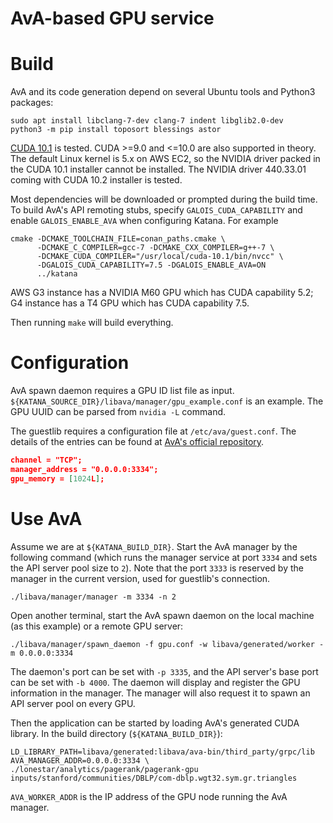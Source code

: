 AvA-based GPU service
=====================

Build
=====

AvA and its code generation depend on several Ubuntu tools and Python3 packages:

```Shell
sudo apt install libclang-7-dev clang-7 indent libglib2.0-dev
python3 -m pip install toposort blessings astor
```

[CUDA 10.1][cuda_run] is tested. CUDA >=9.0 and <=10.0 are also supported in theory.
The default Linux kernel is 5.x on AWS EC2, so the NVIDIA driver packed in the CUDA 10.1
installer cannot be installed.
The NVIDIA driver 440.33.01 coming with CUDA 10.2 installer is tested.

Most dependencies will be downloaded or prompted during the build time.
To build AvA's API remoting stubs, specify `GALOIS_CUDA_CAPABILITY` and enable
`GALOIS_ENABLE_AVA` when configuring Katana. For example

```Shell
cmake -DCMAKE_TOOLCHAIN_FILE=conan_paths.cmake \
      -DCMAKE_C_COMPILER=gcc-7 -DCMAKE_CXX_COMPILER=g++-7 \
      -DCMAKE_CUDA_COMPILER="/usr/local/cuda-10.1/bin/nvcc" \
      -DGALOIS_CUDA_CAPABILITY=7.5 -DGALOIS_ENABLE_AVA=ON
      ../katana
```

AWS G3 instance has a NVIDIA M60 GPU which has CUDA capability 5.2;
G4 instance has a T4 GPU which has CUDA capability 7.5.

Then running `make` will build everything.

[cuda_run]: http://developer.download.nvidia.com/compute/cuda/10.1/Prod/local_installers/cuda_10.1.243_418.87.00_linux.run

Configuration
=============

AvA spawn daemon requires a GPU ID list file as input.
`${KATANA_SOURCE_DIR}/libava/manager/gpu_example.conf` is an example.
The GPU UUID can be parsed from `nvidia -L` command.

The guestlib requires a configuration file at `/etc/ava/guest.conf`. The details of the
entries can be found at [AvA's official repository](https://github.com/yuhc/ava/tree/master/config).

```json
channel = "TCP";
manager_address = "0.0.0.0:3334";
gpu_memory = [1024L];
```

Use AvA
=======

Assume we are at `${KATANA_BUILD_DIR}`.
Start the AvA manager by the following command (which runs the manager service
at port `3334` and sets the API server pool size to `2`).
Note that the port `3333` is reserved by the manager in the current version, used
for guestlib's connection.

```Shell
./libava/manager/manager -m 3334 -n 2
```

Open another terminal, start the AvA spawn daemon on the local machine (as
this example) or a remote GPU server:

```Shell
./libava/manager/spawn_daemon -f gpu.conf -w libava/generated/worker -m 0.0.0.0:3334
```

The daemon's port can be set with `-p 3335`, and the API server's base port can be set
with `-b 4000`.
The daemon will display and register the GPU information in the manager.
The manager will also request it to spawn an API server pool on every GPU.

Then the application can be started by loading AvA's generated CUDA library.
In the build directory (`${KATANA_BUILD_DIR}`):

```Shell
LD_LIBRARY_PATH=libava/generated:libava/ava-bin/third_party/grpc/lib AVA_MANAGER_ADDR=0.0.0.0:3334 \
./lonestar/analytics/pagerank/pagerank-gpu inputs/stanford/communities/DBLP/com-dblp.wgt32.sym.gr.triangles
```

`AVA_WORKER_ADDR` is the IP address of the GPU node running the AvA manager.
